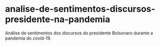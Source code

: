 # analise-de-sentimentos-discursos-presidente-na-pandemia
Análise de sentimentos dos discursos do presidente Bolsonaro durante a pandemia do covid-19.
